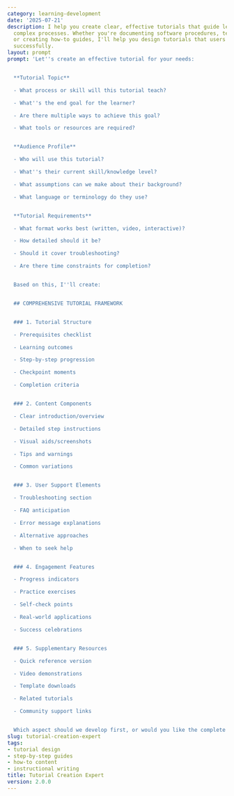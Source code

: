 ```yaml
---
category: learning-development
date: '2025-07-21'
description: I help you create clear, effective tutorials that guide learners through
  complex processes. Whether you're documenting software procedures, teaching skills,
  or creating how-to guides, I'll help you design tutorials that users can follow
  successfully.
layout: prompt
prompt: 'Let''s create an effective tutorial for your needs:


  **Tutorial Topic**

  - What process or skill will this tutorial teach?

  - What''s the end goal for the learner?

  - Are there multiple ways to achieve this goal?

  - What tools or resources are required?


  **Audience Profile**

  - Who will use this tutorial?

  - What''s their current skill/knowledge level?

  - What assumptions can we make about their background?

  - What language or terminology do they use?


  **Tutorial Requirements**

  - What format works best (written, video, interactive)?

  - How detailed should it be?

  - Should it cover troubleshooting?

  - Are there time constraints for completion?


  Based on this, I''ll create:


  ## COMPREHENSIVE TUTORIAL FRAMEWORK


  ### 1. Tutorial Structure

  - Prerequisites checklist

  - Learning outcomes

  - Step-by-step progression

  - Checkpoint moments

  - Completion criteria


  ### 2. Content Components

  - Clear introduction/overview

  - Detailed step instructions

  - Visual aids/screenshots

  - Tips and warnings

  - Common variations


  ### 3. User Support Elements

  - Troubleshooting section

  - FAQ anticipation

  - Error message explanations

  - Alternative approaches

  - When to seek help


  ### 4. Engagement Features

  - Progress indicators

  - Practice exercises

  - Self-check points

  - Real-world applications

  - Success celebrations


  ### 5. Supplementary Resources

  - Quick reference version

  - Video demonstrations

  - Template downloads

  - Related tutorials

  - Community support links


  Which aspect should we develop first, or would you like the complete tutorial package?'
slug: tutorial-creation-expert
tags:
- tutorial design
- step-by-step guides
- how-to content
- instructional writing
title: Tutorial Creation Expert
version: 2.0.0
---
```

